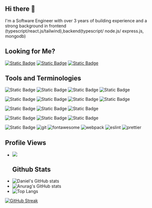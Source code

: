 ## Hi there 👋

I'm a Software Engineer with over 3 years of building experience and a strong background in frontend (typescript/react.js/tailwind),backend(typescript/ node.js/ express.js, mongodb)

## Looking for Me?
<a href="https://www.instagram.com/_.daniel._fo/"><img alt="Static Badge" src="https://img.shields.io/badge/instagram-red?style=for-the-badge&logo=instagram&logoColor=white&link=https%253A%252F%252Fwww.instagram.com%252F_.daniel._fo%252F"></a>
<a href="https://twitter.com/DanielOlatinsu"><img alt="Static Badge" src="https://img.shields.io/badge/twitter-blue?style=for-the-badge&logo=x&logoColor=white&link=https%253A%252F%252Fx.com%252FDanielOlatinsu"></a>
<a href="https://www.linkedin.com/in/daniel-olatinsu-09415a230/"><img alt="Static Badge" src="https://img.shields.io/badge/linkedin-blue?style=for-the-badge&logo=linkedin&logoColor=white&link=https%3A%2F%2Fwww.linkedin.com%2Fin%2Fdaniel-olatinsu-09415a230%2F"></a>



## Tools and Terminologies
![Static Badge](https://img.shields.io/badge/TYPESCRIPT-blue?style=for-the-badge&logo=typescript&logoColor=white)
![Static Badge](https://img.shields.io/badge/REACT-%23000?style=for-the-badge&logo=react&logoColor=%2361DAFB)
![Static Badge](https://img.shields.io/badge/JAVASCRIPT-%23F7DF1E?style=for-the-badge&logo=javascript&logoColor=%23000)
![Static Badge](https://img.shields.io/badge/PYTHON-%233776AB?style=for-the-badge&logo=python&logoColor=%23fff)

 ![Static Badge](https://img.shields.io/badge/REACT%20ROUTER-%23CA4245?style=for-the-badge&logo=react%20router&logoColor=%23fff)
 ![Static Badge](https://img.shields.io/badge/VITE-%23646CFF?style=for-the-badge&logo=Vite&logoColor=%23fff)
![Static Badge](https://img.shields.io/badge/tailwind-%2306B6D4?style=for-the-badge&logo=tailwindcss&logoColor=%23fff)
![Static Badge](https://img.shields.io/badge/next.js-%23000000?style=for-the-badge&logo=next.js&logoColor=%23fff)

 ![Static Badge](https://img.shields.io/badge/html-%23E34F26?style=for-the-badge&logo=html5&logoColor=%23fff)
![Static Badge](https://img.shields.io/badge/css-%231572B6?style=for-the-badge&logo=css3&logoColor=%23000)
![Static Badge](https://img.shields.io/badge/sass-%23CC6699?style=for-the-badge&logo=sass&logoColor=%23fff)


![Static Badge](https://img.shields.io/badge/Node.js-blue?style=for-the-badge&logo=node.js&logoColor=white&labelColor=black)
![Static Badge](https://img.shields.io/badge/express.js-red?style=for-the-badge&logo=express&logoColor=white&labelColor=black)
![Static Badge](https://img.shields.io/badge/mongodb-green?style=for-the-badge&logo=mongodb&logoColor=white&labelColor=black)


![Static Badge](https://img.shields.io/badge/Amazon%20AWS-red?style=for-the-badge&logo=amazon&logoColor=white&labelColor=black)
![git](https://img.shields.io/badge/Git-F05032?style=for-the-badge&logo=git&logoColor=white)
![fontawesome](https://img.shields.io/badge/Font_Awesome-339AF0?style=for-the-badge&logo=fontawesome&logoColor=white)
![webpack](https://img.shields.io/badge/Webpack-8DD6F9?style=for-the-badge&logo=Webpack&logoColor=white)
![eslint](https://img.shields.io/badge/eslint-3A33D1?style=for-the-badge&logo=eslint&logoColor=white)
![prettier](https://img.shields.io/badge/prettier-1A2C34?style=for-the-badge&logo=prettier&logoColor=F7BA3E)


 ## Profile Views
- ![](https://komarev.com/ghpvc/?username=Daniel264)
  ## Github Stats
- ![Daniel's GitHub stats](https://github-readme-stats.vercel.app/api?username=Daniel264&show_icons=true&theme=dark)
- ![Anurag's GitHub stats](https://github-readme-stats.vercel.app/api?username=Daniel264&include_all_commits=true&bg_color=#000000&show_icons=true&theme=radical)
- ![Top Langs](https://github-readme-stats.vercel.app/api/top-langs/?username=Daniel264&theme=dark&layout=compact)

[![GitHub Streak](http://github-readme-streak-stats.herokuapp.com?user=Daniel264&theme=dark&hide_border=true&border_radius=15&background=000807)](https://git.io/streak-stats)
